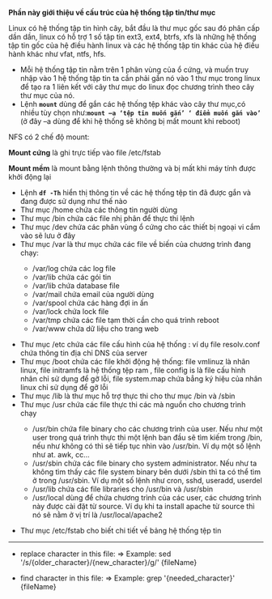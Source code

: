 **Phần này giới thiệu về cấu trúc của hệ thống tập tin/thư mục**

Linux có hệ thống tập tin hình cây, bắt đầu là thư mục gốc sau đó phân cấp dần dần, linux có hỗ trợ 1 số tập tin ext3, ext4, btrfs, xfs là những hệ thống tập tin gốc của hệ điều hành linux và các hệ thống tập tin khác của hệ điều hành khác như vfat, ntfs, hfs.
- Mỗi hệ thống tập tin nằm trên 1 phân vùng của ổ cứng, và muốn truy nhập vào 1 hệ thống tập tin ta cần phải gắn nó vào 1 thư mục trong linux để tạo ra 1 liên kết với cây thư mục do linux đọc chương trình theo cây thư mục của nó.
- Lệnh **`mount`** dùng để gắn các hệ thống tệp khác vào cây thư mục,có nhiều tùy chọn như:**`mount –a ‘tệp tin muốn gắn’ ‘ điểm muốn gắn vào’`**
(ở đây –a dùng để khi hệ thống sẽ không bị mất mount khi reboot)

NFS có 2 chế độ mount:

**Mount cứng** là ghi trực tiếp vào file /etc/fstab

**Mount mềm** là mount bằng lệnh thông thường và bị mất khi máy tính được khởi động lại

- Lệnh **`df -Th`** hiển thị thông tin về các hệ thống tệp tin đã được gắn và  đang được sử dụng như thế nào
- Thư mục /home chứa các thông tin người dùng
- Thư mục /bin chứa các file nhị phân để thực thi lệnh
- Thư mục /dev chứa các phân vùng ổ cứng cho các thiết bị ngoại vi cắm vào sẽ lưu ở đây
- Thư mục /var là thư mục chứa các file về biến của chương trình đang chạy:
<ul>
<ul>
  <li>/var/log chứa các log file</li>
  <li>/var/lib chứa các gói tin</li>
  <li>/var/lib chứa database file </li> 
  <li>/var/mail chứa email của người dùng </li>
  <li>/var/spool chứa các hàng đợi in ấn</li>
  <li>/var/lock chứa lock file</li>
  <li>/var/tmp chứa các file tạm thời cần cho quá trình reboot</li>
  <li>/var/www chứa dữ liệu cho trang web</li>
</ul>
</ul>

- Thư mục /etc chứa các file cấu hình của hệ thống : ví dụ file resolv.conf chứa thông tin địa chỉ DNS của server
- Thư mục /boot  chứa các file khởi động hệ thống: file vmlinuz  là nhân linux, file initramfs là hệ thống tệp ram , file config is là file cấu hình nhân chỉ sử dụng để gỡ lỗi, file system.map chứa bẳng ký hiệu của nhân linux chỉ sử dụng để gỡ lỗi
- Thư mục /lib là thư mục hỗ trợ thực thi cho thư mục /bin và /sbin
- Thư mục /usr chứa các file thực thi các mà nguồn cho chương trình chạy
<ul>
  <ul>
    <li>/usr/bin chứa file binary cho các chương trình của user. Nếu như một user trong quá trình thực thi một lệnh ban đầu sẽ tìm kiếm trong /bin, nếu như không có thì sẽ tiếp tục nhìn vào /usr/bin. Ví dụ một số lệnh như at. awk, cc...</li>
    <li>/usr/sbin chứa các file binary cho system administrator. Nếu như ta không tìm thấy các file system binary bên dưới /sbin thì ta có thể tìm ở trong /usr/sbin. Ví dụ một số lệnh như cron, sshd, useradd, userdel</li>
    <li>/usr/lib chứa các file libraries cho /usr/bin và /usr/sbin</li>
    <li>/usr/local dùng để chứa chương trình của các user, các chương trình này được cài đặt từ source. Ví dụ khi ta install apache từ source thì nó sẽ nằm ở vị trí là /usr/local/apache2</li>
  </ul>
</ul>

- Thư mục /etc/fstab cho biết chi tiết về bảng hệ thống tệp tin
***
- replace character in this file:
=> Example: sed '/s/{older_character}/{new_character}/g/' {fileName}

- find character in this file:
=> Example: grep '{needed_character}' {fileName}
